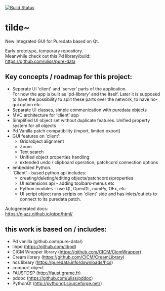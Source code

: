 [![Build Status](https://travis-ci.org/njazz/qtpd.svg?branch=master)](https://travis-ci.org/njazz/tilde)

# tilde~
New integrated GUI for Puredata based on Qt.  
  
Early prototype, temporary repository.  
Meanwhile check out this Pd library/build:  
https://github.com/uliss/pure-data

Key concepts / roadmap for this project:
-----------------------------

   - Seperate UI 'client' and 'server' parts of the application.  
   For now the app is built as 'pd-library' and the itself. Later it is supposed to have the possibility to split these parts over the network, to have no-gui option etc.
   - Separate UI classes, simple communication with puredata objects
   - MVC architecture for 'client' app
   - Simplified UI object set without duplicate features. Unified property system for all objects
   - Pd Vanilla patch compatibility (import, limited export)
   - GUI features on 'client':
      * Grid/object alignment 
      * Zoom
      * Text search 
      * Unified object properties handling 
      * extended undo / clipboard operation, patchcord connection options
   - embedded Python.  
   'Client' - based python api includes:
      * creating/deleting/editing objects/patchcords/properties
      * UI extensions api - adding toolbars-menus etc
      * Python modules - use Qt, OpenGL, numPy, OFx, etc
      * UI script object 
      runs scripts on 'client' side and has inlets/outlets to connect to its puredata patch. 
   


Autogenerated docs:  
https://njazz.github.io/qtpd/html/



this work is based on / includes:
---------------------------------
   - Pd vanilla (github.com/pure-data/)
   - libpd (https://github.com/libpd)
   - CICM Wrapper library (https://github.com/CICM/CicmWrapper)
   - Cream library (https://github.com/CICM/CreamLibrary)
   - hcs library (https://puredata.info/downloads/hcs)
   - comport object
   - FAUSTDSP (http://faust.grame.fr)
   - pddoc (https://github.com/uliss/pddoc)
   - PythonQt (http://pythonqt.sourceforge.net/)
